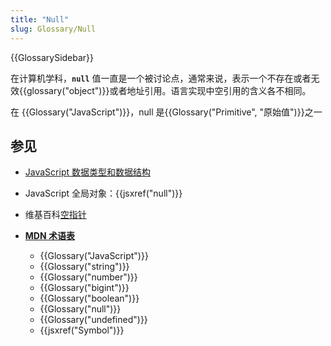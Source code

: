 ```yaml
---
title: "Null"
slug: Glossary/Null
---
```


{{GlossarySidebar}}

在计算机学科，**`null`** 值一直是一个被讨论点，通常来说，表示一个不存在或者无效{{glossary("object")}}或者地址引用。语言实现中空引用的含义各不相同。

在 {{Glossary("JavaScript")}}，null 是{{Glossary("Primitive", "原始值")}}之一

## 参见

- [JavaScript 数据类型和数据结构](/zh-CN/docs/Web/JavaScript/Data_structures)
- JavaScript 全局对象：{{jsxref("null")}}
- 维基百科[空指针](https://zh.wikipedia.org/wiki/空指针)
- **[MDN 术语表](/zh-CN/docs/Glossary)**

  - {{Glossary("JavaScript")}}
  - {{Glossary("string")}}
  - {{Glossary("number")}}
  - {{Glossary("bigint")}}
  - {{Glossary("boolean")}}
  - {{Glossary("null")}}
  - {{Glossary("undefined")}}
  - {{jsxref("Symbol")}}
